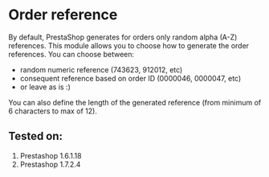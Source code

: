 # Order reference

By default, PrestaShop generates for orders only random alpha (A-Z) references.
This module allows you to choose how to generate the order references.
You can choose between:
- random numeric reference (743623, 912012, etc)
- consequent reference based on order ID (0000046, 0000047, etc)
- or leave as is :)

You can also define the length of the generated reference (from minimum of 6
characters to max of 12).

## Tested on:

1. Prestashop 1.6.1.18
2. Prestashop 1.7.2.4


